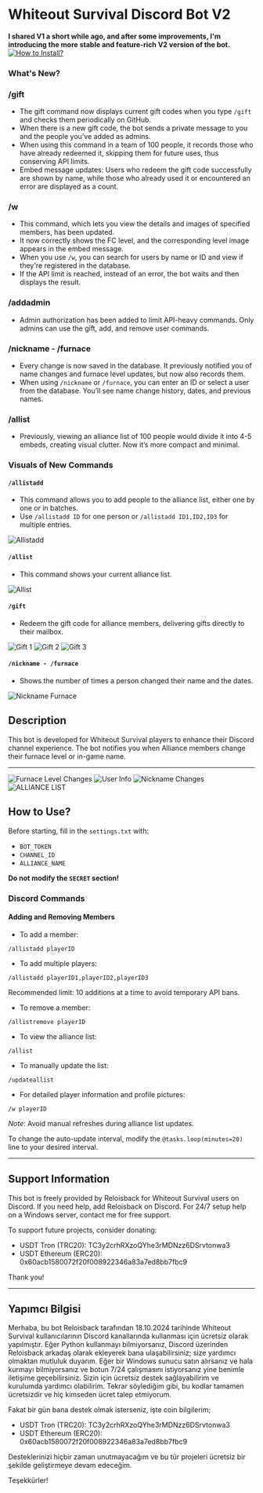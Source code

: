 
# Whiteout Survival Discord Bot V2

**I shared V1 a short while ago, and after some improvements, I'm introducing the more stable and feature-rich V2 version of the bot.**
[![How to Install? ](https://github.com/Reloisback/test/blob/main/howinstall.png?raw=true)](https://youtu.be/sWPjBpMhb3s)
### What's New?

### **/gift**
* The gift command now displays current gift codes when you type `/gift` and checks them periodically on GitHub.
* When there is a new gift code, the bot sends a private message to you and the people you’ve added as admins.
* When using this command in a team of 100 people, it records those who have already redeemed it, skipping them for future uses, thus conserving API limits.
* Embed message updates: Users who redeem the gift code successfully are shown by name, while those who already used it or encountered an error are displayed as a count.

### **/w**
* This command, which lets you view the details and images of specified members, has been updated.
* It now correctly shows the FC level, and the corresponding level image appears in the embed message.
* When you use `/w`, you can search for users by name or ID and view if they're registered in the database.
* If the API limit is reached, instead of an error, the bot waits and then displays the result.

### **/addadmin**
* Admin authorization has been added to limit API-heavy commands. Only admins can use the gift, add, and remove user commands.

### **/nickname - /furnace**
* Every change is now saved in the database. It previously notified you of name changes and furnace level updates, but now also records them.
* When using `/nickname` or `/furnace`, you can enter an ID or select a user from the database. You’ll see name change history, dates, and previous names.

### **/allist**
* Previously, viewing an alliance list of 100 people would divide it into 4-5 embeds, creating visual clutter. Now it’s more compact and minimal.

### Visuals of New Commands

#### **`/allistadd`**
* This command allows you to add people to the alliance list, either one by one or in batches.
* Use `/allistadd ID` for one person or `/allistadd ID1,ID2,ID3` for multiple entries.

![Allistadd](https://github.com/Reloisback/test/blob/main/allistadd.png?raw=true)

#### **`/allist`**
* This command shows your current alliance list.

![Allist](https://github.com/Reloisback/test/blob/main/allist.png?raw=true)

#### **`/gift`**
* Redeem the gift code for alliance members, delivering gifts directly to their mailbox.

![Gift 1](https://github.com/Reloisback/test/blob/main/gift1.png?raw=true)
![Gift 2](https://github.com/Reloisback/test/blob/main/gift2.png?raw=true)
![Gift 3](https://github.com/Reloisback/test/blob/main/gift3.png?raw=true)

#### **`/nickname - /furnace`**
* Shows the number of times a person changed their name and the dates.

![Nickname Furnace](https://github.com/Reloisback/test/blob/main/nicknamefurnace.png?raw=true)

## Description

This bot is developed for Whiteout Survival players to enhance their Discord channel experience.
The bot notifies you when Alliance members change their furnace level or in-game name.

---
![Furnace Level Changes](https://serioyun.com/gif/1.png)
![User Info](https://serioyun.com/gif/2.png)
![Nickname Changes](https://serioyun.com/gif/3.png)
![ALLIANCE LIST](https://serioyun.com/gif/4.png)

## How to Use?

Before starting, fill in the `settings.txt` with:
- `BOT_TOKEN` 
- `CHANNEL_ID` 
- `ALLIANCE_NAME`

**Do not modify the `SECRET` section!**

### Discord Commands

#### Adding and Removing Members

- To add a member:
```
/allistadd playerID
```

- To add multiple players:
```
/allistadd playerID1,playerID2,playerID3
```
Recommended limit: 10 additions at a time to avoid temporary API bans.

- To remove a member:
```
/allistremove playerID
```

- To view the alliance list:
```
/allist
```

- To manually update the list:
```
/updateallist
```

- For detailed player information and profile pictures:
```
/w playerID
```

*Note*: Avoid manual refreshes during alliance list updates.

To change the auto-update interval, modify the `@tasks.loop(minutes=20)` line to your desired interval.

---

## Support Information

This bot is freely provided by Reloisback for Whiteout Survival users on Discord.
If you need help, add Reloisback on Discord. For 24/7 setup help on a Windows server, contact me for free support.

To support future projects, consider donating:
- USDT Tron (TRC20): TC3y2crhRXzoQYhe3rMDNzz6DSrvtonwa3
- USDT Ethereum (ERC20): 0x60acb1580072f20f008922346a83a7ed8bb7fbc9

Thank you!


---

## Yapımcı Bilgisi

Merhaba, bu bot Reloisback tarafından 18.10.2024 tarihinde Whiteout Survival kullanıcılarının Discord kanallarında kullanması için ücretsiz olarak yapılmıştır.
Eğer Python kullanmayı bilmiyorsanız, Discord üzerinden Reloisback arkadaş olarak ekleyerek bana ulaşabilirsiniz; size yardımcı olmaktan mutluluk duyarım.
Eğer bir Windows sunucu satın alırsanız ve hala kurmayı bilmiyorsanız ve botun 7/24 çalışmasını istiyorsanız yine benimle iletişime geçebilirsiniz. Sizin için ücretsiz destek sağlayabilirim ve kurulumda yardımcı olabilirim.
Tekrar söylediğim gibi, bu kodlar tamamen ücretsizdir ve hiç kimseden ücret talep etmiyorum.

Fakat bir gün bana destek olmak isterseniz, işte coin bilgilerim;
- USDT Tron (TRC20): TC3y2crhRXzoQYhe3rMDNzz6DSrvtonwa3
- USDT Ethereum (ERC20): 0x60acb1580072f20f008922346a83a7ed8bb7fbc9

Desteklerinizi hiçbir zaman unutmayacağım ve bu tür projeleri ücretsiz bir şekilde geliştirmeye devam edeceğim.

Teşekkürler!
